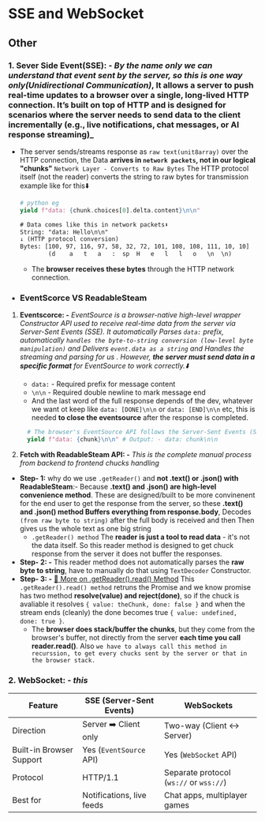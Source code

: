 # **SSE and WebSocket**

## Other

### 1. **Sever Side Event(SSE): -** _By the name only we can understand that event sent by the server, so this is one way only(Unidirectional Communication)_, It allows a server to push real-time updates to a browser over a single, long-lived HTTP connection. It’s built on top of HTTP and is designed for scenarios where the server needs to send data to the client incrementally (e.g., live notifications, chat messages, or AI response streaming)\_

- The server sends/streams response as `raw text(unit8array)` over the HTTP connection, the Data **arrives in `network packets`, not in our logical "chunks"** `Network Layer - Converts to Raw Bytes` The HTTP protocol itself (not the reader) converts the string to raw bytes for transmission example like for this⬇️

  ```py
  # python eg
  yield f"data: {chunk.choices[0].delta.content}\n\n"
  ```

  ```txt
  # Data comes like this in network packets⬇️
  String: "data: Hello\n\n"
  ↓ (HTTP protocol conversion)
  Bytes: [100, 97, 116, 97, 58, 32, 72, 101, 108, 108, 111, 10, 10]
          (d    a   t   a   :  sp  H   e   l   l   o   \n  \n)
  ```

  - The **browser receives these bytes** through the HTTP network connection.

- ### **EventScorce VS ReadableSteam**

1. **Eventscorce: -** _EventSource is a browser-native high-level wrapper Constructor API used to receive real-time data from the server via Server-Sent Events (SSE). It automatically Parses `data:` prefix, automatically `handles the byte-to-string conversion (low-level byte manipulation)` and Delivers `event.data as a string` and Handles the streaming and parsing for us .
   However, **the server must send data in a specific format** for EventSource to work correctly.⬇️_

   - `data:` - Required prefix for message content
   - `\n\n` - Required double newline to mark message end
   - And the last word of the full response depends of the dev, whatever we want ot keep like `data: [DONE]\n\n` or `data: [END]\n\n` etc, this is needed **to close the eventsource** after the response is completed.

   ```py
     # The browser's EventSource API follows the Server-Sent Events (SSE) specification, which defines these strict formatting rules: -⬇️
     yield f"data: {chunk}\n\n" # Output: - data: chunk\n\n
   ```

2. **Fetch with ReadableSteam API: -** _This is the complete manual process from backend to frontend chucks handling_

- **Step- 1:** why do we use `.getReader()` and **not .text() or .json() with ReadableSteam**:- Because **.text() and .json() are high-level convenience method**. These are designed/built to be more convinenent for the end user to get the response from the server, so these **.text() and .json() method Buffers everything from response.body**, Decodes `(from raw byte to string)` after the full body is received and then Then gives us the whole text as one big string
  - `.getReader() method` The **reader is just a tool to read data** - it's not the data itself. So this reader method is designed to get chuck response from the server it does not buffer the responses.
- **Step- 2: -** This reader method does not automatically parses the **raw byte to string**, have to manually do that using `TextDecoder` Constructor.
- **Step- 3: -** [🔗 More on .getReader().read() Method](https://developer.mozilla.org/en-US/docs/Web/API/ReadableStreamDefaultReader/read) This `.getReader().read() method` retruns the Promise and we know promise has two method **resolve(value) and reject(done)**, so if the chuck is avaliable it resolves `{ value: theChunk, done: false }` and when the stream ends (cleanly) the done becomes true `{ value: undefined, done: true }`.
  - The **browser does stack/buffer the chunks**, but they come from the browser's buffer, not directly from the server **each time you call reader.read()**. Also `we have to always call this method in recurssion, to get every chucks sent by the server or that in the browser stack.`

### 2. **WebSocket: -** _this_

| Feature                  | SSE (Server-Sent Events)  | WebSockets                              |
| ------------------------ | ------------------------- | --------------------------------------- |
| Direction                | Server ➡️ Client only     | Two-way (Client ↔️ Server)              |
| Built-in Browser Support | Yes (`EventSource` API)   | Yes (`WebSocket` API)                   |
| Protocol                 | HTTP/1.1                  | Separate protocol (`ws://` or `wss://`) |
| Best for                 | Notifications, live feeds | Chat apps, multiplayer games            |
